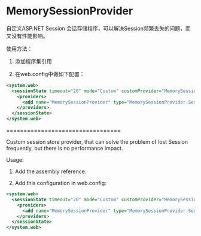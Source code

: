 # MemorySessionProvider

自定义ASP.NET Session 会话存储程序，可以解决Session频繁丢失的问题，而又没有性能影响。

使用方法：

1. 添加程序集引用

2. 在web.config中做如下配置：
```xml
<system.web>
  <sessionState timeout="20" mode="Custom" customProvider="MemorySessionProvider">
    <providers>
      <add name="MemorySessionProvider" type="MemorySessionProvider.SessionProvider,MemorySessionProvider"/>
    </providers>
  </sessionState>
</system.web> 
```
=================================

Custom session store provider, that can solve the problem of lost Session frequently, but there is no performance impact.

Usage:

1. Add the assembly reference.

2. Add this configuration in web.config:
```xml
<system.web>
  <sessionState timeout="20" mode="Custom" customProvider="MemorySessionProvider">
    <providers>
      <add name="MemorySessionProvider" type="MemorySessionProvider.SessionProvider,MemorySessionProvider"/>
    </providers>
  </sessionState>
</system.web> 
```
